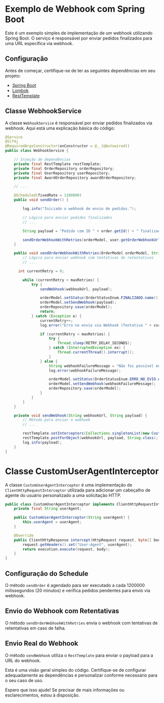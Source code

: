 # Exemplo de Webhook com Spring Boot

Este é um exemplo simples de implementação de um webhook utilizando Spring Boot. O serviço é responsável por enviar pedidos finalizados para uma URL específica via webhook.

## Configuração

Antes de começar, certifique-se de ter as seguintes dependências em seu projeto:

- [Spring Boot](https://spring.io/projects/spring-boot)
- [Lombok](https://projectlombok.org/)
- [RestTemplate](https://docs.spring.io/spring-framework/docs/current/javadoc-api/org/springframework/web/client/RestTemplate.html)

## Classe WebhookService

A classe `WebhookService` é responsável por enviar pedidos finalizados via webhook. Aqui está uma explicação básica do código:

```java
@Service
@Slf4j
@RequiredArgsConstructor(onConstructor = @__(@Autowired))
public class WebhookService {

    // Injeção de dependências
    private final RestTemplate restTemplate;
    private final OrderRepository orderRepository;
    private final UserRepository userRepository;
    private final AwardOrderRepository awardOrderRepository;

    // ...

    @Scheduled(fixedRate = 1200000)
    public void sendOrder() {

        log.info("Iniciado o webhook de envio de pedidos.");

        // Lógica para enviar pedidos finalizados
        // ...

        String payload = "Pedido com ID " + order.getId() + " finalizado";

        sendOrderWebhookWithRetries(orderModel, user.getOrderWebhookUrl(), payload, 3);
    }

    public void sendOrderWebhookWithRetries(OrderModel orderModel, String webhookUrl, String payload, int maxRetries) {
        // Lógica para enviar webhook com tentativas de retentativas
        // ...

      int currentRetry = 0;

        while (currentRetry < maxRetries) {
            try {
                sendWebhook(webhookUrl, payload);

                orderModel.setStatus(OrderStatusEnum.FINALIZADO.name());
                orderModel.setSendWebhook(payload);
                orderRepository.save(orderModel);
                return;
            } catch (Exception e) {
                currentRetry++;
                log.error("Erro no envio via Webhook (Tentativa " + currentRetry + "): " + e.getMessage());

                if (currentRetry < maxRetries) {
                    try {
                        Thread.sleep(RETRY_DELAY_SECONDS);
                    } catch (InterruptedException ex) {
                        Thread.currentThread().interrupt();
                    }
                } else {
                    String webhookFailureMessage = "Não foi possível enviar o webhook após " + maxRetries + " tentativas";
                    log.error(webhookFailureMessage);

                    orderModel.setStatus(OrderStatusEnum.ERRO_NO_EVIO.name());
                    orderModel.setSendWebhook(webhookFailureMessage);
                    orderRepository.save(orderModel);
                }
            }
        }
    }

    private void sendWebhook(String webhookUrl, String payload) {
        // Método para enviar o webhook
        // ...

        restTemplate.setInterceptors(Collections.singletonList(new CustomUserAgentInterceptor("TesteWebhookAgent/1.0")));
        restTemplate.postForObject(webhookUrl, payload, String.class);
        log.info(payload);
    }
}
```

# Classe CustomUserAgentInterceptor

A classe `CustomUserAgentInterceptor` é uma implementação de `ClientHttpRequestInterceptor` utilizada para adicionar um cabeçalho de agente do usuário personalizado a uma solicitação HTTP.

```java
public class CustomUserAgentInterceptor implements ClientHttpRequestInterceptor {
    private final String userAgent;

    public CustomUserAgentInterceptor(String userAgent) {
        this.userAgent = userAgent;
    }

    @Override
    public ClientHttpResponse intercept(HttpRequest request, byte[] body, ClientHttpRequestExecution execution) throws IOException {
        request.getHeaders().set("User-Agent", userAgent);
        return execution.execute(request, body);
    }
}
```


## Configuração do Schedule

O método `sendOrder` é agendado para ser executado a cada 1200000 milissegundos (20 minutos) e verifica pedidos pendentes para envio via webhook.

## Envio do Webhook com Retentativas

O método `sendOrderWebhookWithRetries` envia o webhook com tentativas de retentativas em caso de falha.

## Envio Real do Webhook

O método `sendWebhook` utiliza o `RestTemplate` para enviar o payload para a URL do webhook.

Esta é uma visão geral simples do código. Certifique-se de configurar adequadamente as dependências e personalizar conforme necessário para o seu caso de uso.

Espero que isso ajude! Se precisar de mais informações ou esclarecimentos, estou à disposição.

